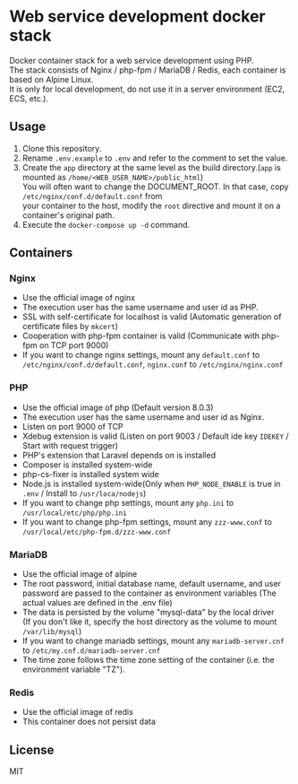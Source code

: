 # Web service development docker stack

Docker container stack for a web service development using PHP.  
The stack consists of Nginx / php-fpm / MariaDB / Redis, each container is based on Alpine Linux.  
It is only for local development, do not use it in a server environment (EC2, ECS, etc.).

## Usage

1. Clone this repository.
2. Rename `.env.example` to `.env` and refer to the comment to set the value.
3. Create the `app` directory at the same level as the build directory.(`app` is mounted as `/home/<WEB_USER_NAME>/public_html`)  
  You will often want to change the DOCUMENT_ROOT. In that case, copy `/etc/nginx/conf.d/default.conf` from  
  your container to the host, modify the `root` directive and mount it on a container's original path.
4. Execute the `docker-compose up -d` command.

## Containers

### Nginx

- Use the official image of nginx
- The execution user has the same username and user id as PHP.
- SSL with self-certificate for localhost is valid (Automatic generation of certificate files by `mkcert`)
- Cooperation with php-fpm container is valid (Communicate with php-fpm on TCP port 9000)
- If you want to change nginx settings, mount any `default.conf` to `/etc/nginx/conf.d/default.conf`, `nginx.conf` to `/etc/nginx/nginx.conf`

### PHP

- Use the official image of php (Default version 8.0.3)
- The execution user has the same username and user id as Nginx.
- Listen on port 9000 of TCP
- Xdebug extension is valid (Listen on port 9003 / Default ide key `IDEKEY` / Start with request trigger)
- PHP's extension that Laravel depends on is installed
- Composer is installed system-wide
- php-cs-fixer is installed system wide
- Node.js is installed system-wide(Only when `PHP_NODE_ENABLE` is true in `.env` / Install to `/usr/loca/nodejs`)
- If you want to change php settings, mount any `php.ini` to `/usr/local/etc/php/php.ini`
- If you want to change php-fpm settings, mount any `zzz-www.conf` to `/usr/local/etc/php-fpm.d/zzz-www.conf`

### MariaDB

- Use the official image of alpine
- The root password, initial database name, default username, and user password are passed to the container as environment variables (The actual values are defined in the .env file)
- The data is persisted by the volume "mysql-data" by the local driver  
   (If you don't like it, specify the host directory as the volume to mount `/var/lib/mysql`)
- If you want to change mariadb settings, mount any `mariadb-server.cnf` to `/etc/my.cnf.d/mariadb-server.cnf`
- The time zone follows the time zone setting of the container (i.e. the environment variable "TZ").

### Redis

- Use the official image of redis
- This container does not persist data

## License

MIT
